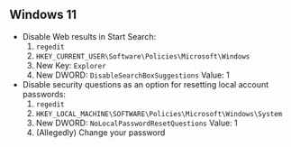 ## Windows 11

* Disable Web results in Start Search:
  1. `regedit`
  2. `HKEY_CURRENT_USER\Software\Policies\Microsoft\Windows`
  3. New Key: `Explorer`
  4. New DWORD: `DisableSearchBoxSuggestions` Value: 1
* Disable security questions as an option for resetting local account passwords:
  1. `regedit`
  2. `HKEY_LOCAL_MACHINE\SOFTWARE\Policies\Microsoft\Windows\System`
  3. New DWORD: `NoLocalPasswordResetQuestions` Value: 1
  4. (Allegedly) Change your password
